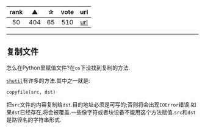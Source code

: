 | rank | ▲ | ✰ | vote | url |
|:-:|:-:|:-:|:-:|:-:|
|  50  | 404 | 65 | 510 | [url](http://stackoverflow.com/questions/123198/how-do-i-copy-a-file-in-python) |

***

## 复制文件

怎么在Python里赋值文件?在`os`下没找到复制的方法.

[`shutil`](http://docs.python.org/2/library/shutil.html)有许多的方法.其中之一就是:

```python
copyfile(src, dst)
```

把`src`文件的内容复制给`dst`.目的地址必须是可写的;否则将会出现`IOError`错误.如果`dst`已经存在,将会被覆盖.一些像字符或者块设备不能用这个方法赋值.`src`和`dst`是路径名的字符串形式.
